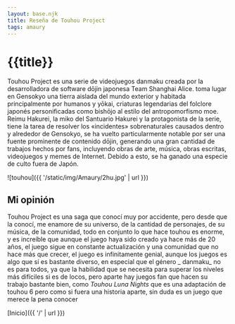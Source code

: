 ```yaml
---
layout: base.njk
title: Reseña de Touhou Project
tags: amaury
---
```


# {{title}}

Touhou Project es una serie de videojuegos danmaku creada por la desarrolladora de software dōjin japonesa Team Shanghai Alice. toma lugar en Gensokyo una tierra aislada del mundo exterior y habitada principalmente por humanos y yōkai, criaturas legendarias del folclore japonés personificadas como bishōjo al estilo del antropomorfismo moe. Reimu Hakurei, la miko del Santuario Hakurei y la protagonista de la serie, tiene la tarea de resolver los «incidentes» sobrenaturales causados dentro y alrededor de Gensokyo, se ha vuelto particularmente notable por ser una fuente prominente de contenido dōjin, generando una gran cantidad de trabajos hechos por fans, incluyendo obras de arte, música, obras escritas, videojuegos y memes de Internet. Debido a esto, se ha ganado una especie de culto fuera de Japón.

![touhou]({{ '/static/img/Amaury/2hu.jpg' | url }})

## Mi opinión

Touhou Project es una saga que conocí muy por accidente, pero desde que la conocí, me enamore de su universo, de la cantidad de personajes, de su música, de la comunidad, todo en conjunto lo que hace touhou es enorme, y es increíble que aunque el juego haya sido creado ya hace más de 20 años, el juego sigue en constante actualización y una comunidad que no hace más que crecer, el juego es infinitamente genial, aunque los juegos es algo que sí es bastante diverso, en especial que el género _ danmaku_ no es para todos, ya que la habilidad que se necesita para superar los niveles más difíciles si es de locos, pero aparte hay juegos fan que hacen su trabajo bastante bien, como _Touhou Luna Nights_ que es una adaptación de touhou 6 pero como si fuera una historia aparte, sin duda es un juego que merece la pena conocer

[Inicio]({{ '/' | url }})